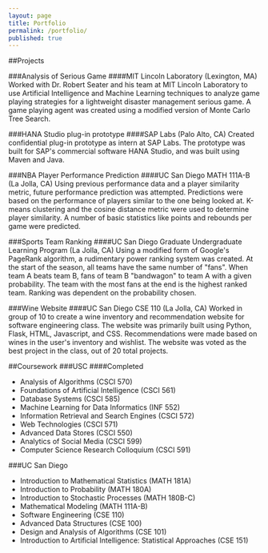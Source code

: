 ```yaml
---
layout: page
title: Portfolio
permalink: /portfolio/
published: true
---
```






##Projects

###Analysis of Serious Game
####MIT Lincoln Laboratory (Lexington, MA)
Worked with Dr. Robert Seater and his team at MIT Lincoln Laboratory to use Artificial Intelligence and Machine Learning techniques to analyze game playing strategies for a lightweight disaster management serious game. A game playing agent was created using a modified version of Monte Carlo Tree Search.

###HANA Studio plug-in prototype
####SAP Labs (Palo Alto, CA)
Created confidential plug-in prototype as intern at SAP Labs. The prototype was built for SAP's commercial software HANA Studio, and was built using Maven and Java.

###NBA Player Performance Prediction
####UC San Diego MATH 111A-B (La Jolla, CA)
Using previous performance data and a player similarity metric, future performance prediction was attempted. Predictions were based on the performance of players similar to the one being looked at. K-means clustering and the cosine distance metric were used to determine player similarity. A number of basic statistics like points and rebounds per game were predicted.

###Sports Team Ranking
####UC San Diego Graduate Undergraduate Learning Program (La Jolla, CA)
Using a modified form of Google's PageRank algorithm, a rudimentary power ranking system was created. At the start of the season, all teams have the same number of "fans". When team A beats team B, fans of team B "bandwagon" to team A with a given probability. The team with the most fans at the end is the highest ranked team. Ranking was dependent on the probability chosen.

###Wine Website
####UC San Diego CSE 110 (La Jolla, CA)
Worked in group of 10 to create a wine inventory and recommendation website for software engineering class. The website was primarily built using Python, Flask, HTML, Javascript, and CSS. Recommendations were made based on wines in the user's inventory and wishlist. The website was voted as the best project in the class, out of 20 total projects.

##Coursework
###USC
####Completed
- Analysis of Algorithms (CSCI 570)
- Foundations of Artificial Intelligence (CSCI 561)
- Database Systems (CSCI 585)
- Machine Learning for Data Informatics (INF 552)
- Information Retrieval and Search Engines (CSCI 572)
- Web Technologies (CSCI 571)
- Advanced Data Stores (CSCI 550)
- Analytics of Social Media (CSCI 599)
- Computer Science Research Colloquium (CSCI 591)

###UC San Diego
- Introduction to Mathematical Statistics (MATH 181A)
- Introduction to Probability (MATH 180A)
- Introduction to Stochastic Processes (MATH 180B-C)
- Mathematical Modeling (MATH 111A-B)
- Software Engineering (CSE 110)
- Advanced Data Structures (CSE 100)
- Design and Analysis of Algorithms (CSE 101)
- Introduction to Artificial Intelligence: Statistical Approaches (CSE 151)
